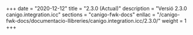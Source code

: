 +++
date        = "2020-12-12"
title       = "2.3.0 (Actual)"
description = "Versió 2.3.0 canigo.integration.icc"
sections    = "canigo-fwk-docs"
enllac		= "/canigo-fwk-docs/documentacio-llibreries/canigo.integration.icc/2.3.0/"
weight		= 1
+++
